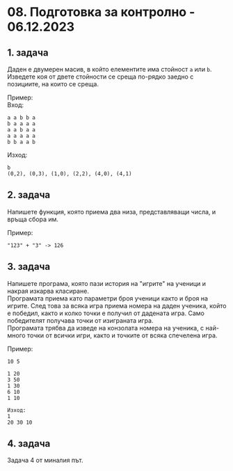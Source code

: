# 08. Подготовка за контролно - 06.12.2023

## 1. задача
Даден е двумерен масив, в който елементите има стойност `a` или `b`. Изведете коя от двете стойности се среща по-рядко заедно с позициите, на които се среща.

Пример:   
Вход:   
```
a a b b a
b a a a a
a a b a a
a a a a a
b b a a b
```
Изход:  
```
b
(0,2), (0,3), (1,0), (2,2), (4,0), (4,1)
```

## 2. задача
Напишете функция, която приема два низа, представляващи числа, и връща сбора им.     

Пример:
```
"123" + "3" -> 126
```

## 3. задача
Напишете програма, която пази история на "игрите" на ученици и накрая изкарва класиране.     
Програмата приема като параметри броя ученици както и броя на игрите. След това за всяка игра приема номера на даден ученика, който е победил, както и колко точки е получил от дадената игра. Само победителят получава точки от изиграната игра.     
Програмата трябва да изведе на конзолата номера на ученика, с най-много точки от всички игри, както и точките от всяка спечелена игра.

Пример:
```
10 5

1 20
3 50
1 30
6 10
1 10

Изход:
1
20 30 10
```

## 4. задача
Задача 4 от миналия път.
